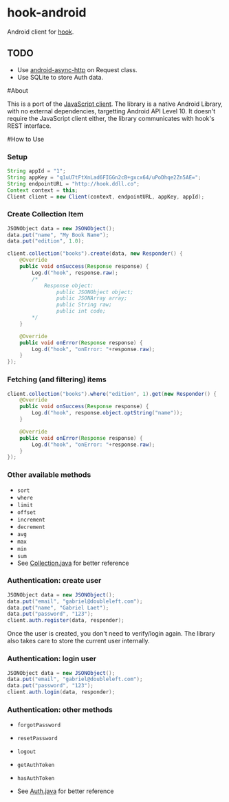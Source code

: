 hook-android
===

Android client for [hook](https://github.com/doubleleft/hook).

TODO
---

- Use [android-async-http](https://github.com/loopj/android-async-http/) on
  Request class.
- Use SQLite to store Auth data.

#About

This is a port of the [JavaScript client](http://github.com/doubleleft/hook-javascript). The library is a native Android Library, with no external dependencies, targetting Android API Level 10. It doesn't require the JavaScript client either, the library communicates with hook's REST interface.

#How to Use

### Setup
```java
String appId = "1";
String appKey = "q1uU7tFtXnLad6FIGGn2cB+gxcx64/uPoDhqe2Zn5AE=";
String endpointURL = "http://hook.ddll.co";
Context context = this;
Client client = new Client(context, endpointURL, appKey, appId);
```

### Create Collection Item
```java
JSONObject data = new JSONObject();
data.put("name", "My Book Name");
data.put("edition", 1.0);

client.collection("books").create(data, new Responder() {
	@Override
	public void onSuccess(Response response) {
		Log.d("hook", response.raw);
		/*
			Response object:
				public JSONObject object;
				public JSONArray array;
				public String raw;
				public int code;
		*/
	}

	@Override
	public void onError(Response response) {
		Log.d("hook", "onError: "+response.raw);
	}
});
```

### Fetching (and filtering) items
```java
client.collection("books").where("edition", 1).get(new Responder() {
	@Override
	public void onSuccess(Response response) {
		Log.d("hook", response.object.optString("name"));
	}

	@Override
	public void onError(Response response) {
		Log.d("hook", "onError: "+response.raw);
	}
});
```

### Other available methods
- `sort`
- `where`
- `limit`
- `offset`
- `increment`
- `decrement`
- `avg`
- `max`
- `min`
- `sum`
- See [Collection.java](https://github.com/doubleleft/hook-android/blob/master/lib/dlapi/src/main/java/com/doubleleft/api/Collection.java) for better reference

### Authentication: create user

```java
JSONObject data = new JSONObject();
data.put("email", "gabriel@doubleleft.com");
data.put("name", "Gabriel Laet");
data.put("password", "123");
client.auth.register(data, responder);
```

Once the user is created, you don't need to verify/login again.
The library also takes care to store the current user internally.

### Authentication: login user

```java
JSONObject data = new JSONObject();
data.put("email", "gabriel@doubleleft.com");
data.put("password", "123");
client.auth.login(data, responder);
```

### Authentication: other methods
- `forgotPassword`
- `resetPassword`
- `logout`
- `getAuthToken`
- `hasAuthToken`

- See [Auth.java](https://github.com/doubleleft/hook-android/blob/master/lib/dlapi/src/main/java/com/doubleleft/api/Auth.java) for better reference
